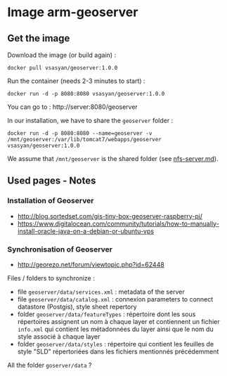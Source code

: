 # Image arm-geoserver

## Get the image

Download the image (or build again) :

    docker pull vsasyan/geoserver:1.0.0

Run the container (needs 2-3 minutes to start) :

    docker run -d -p 8080:8080 vsasyan/geoserver:1.0.0

You can go to : http://server:8080/geoserver

In our installation, we have to share the `geoserver` folder :

    docker run -d -p 8080:8080 --name=geoserver -v /mnt/geoserver:/var/lib/tomcat7/webapps/geoserver vsasyan/geoserver:1.0.0

We assume that `/mnt/geoserver` is the shared folder (see [nfs-server.md](../../nfs-server.md)).

## Used pages - Notes

### Installation of Geoserver

* http://blog.sortedset.com/gis-tiny-box-geoserver-raspberry-pi/
* https://www.digitalocean.com/community/tutorials/how-to-manually-install-oracle-java-on-a-debian-or-ubuntu-vps

### Synchronisation of Geoserver

* http://georezo.net/forum/viewtopic.php?id=62448

Files / folders to synchronize :
* file `geoserver/data/services.xml` : metadata of the server
* file `geoserver/data/catalog.xml` : connexion parameters to connect datastore (Postgis), style sheet repertory
* folder `geoserver/data/featureTypes` : répertoire dont les sous répertoires assignent un nom à chaque layer et contiennent un fichier `info.xml` qui contient les métadonnées du layer ainsi que le nom du style associé à chaque layer
* folder `geoserver/data/styles` : répertoire qui contient les feuilles de style "SLD" répertoriées dans les fichiers mentionnés précédemment

All the folder `goserver/data` ?

